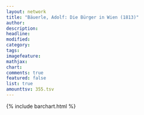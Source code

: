 ```yaml
---
layout: network
title: "Bäuerle, Adolf: Die Bürger in Wien (1813)"
author:
description:
headline:
modified:
category:
tags:
imagefeature: 
mathjax: 
chart: 
comments: true
featured: false
list: true
amounttsv: 355.tsv
---
```

{% include barchart.html %}
